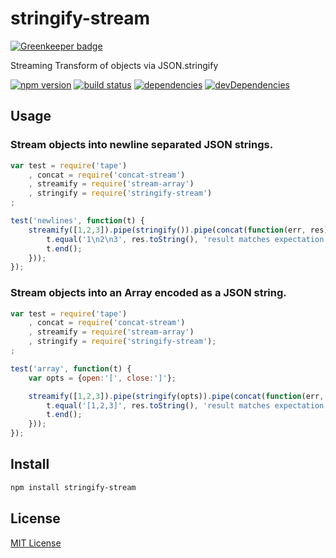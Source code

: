 # stringify-stream

[![Greenkeeper badge](https://badges.greenkeeper.io/mimetnet/node-stringify-stream.svg)](https://greenkeeper.io/)

Streaming Transform of objects via JSON.stringify

[![npm version][3]][4] [![build status][1]][2] [![dependencies][5]][6] [![devDependencies][7]][8]

## Usage

### Stream objects into newline separated JSON strings.

```js
var test = require('tape')
    , concat = require('concat-stream')
    , streamify = require('stream-array')
    , stringify = require('stringify-stream')
;

test('newlines', function(t) {
    streamify([1,2,3]).pipe(stringify()).pipe(concat(function(err, res) {
        t.equal('1\n2\n3', res.toString(), 'result matches expectation');
        t.end();
    }));
});
```

### Stream objects into an Array encoded as a JSON string.

```js
var test = require('tape')
    , concat = require('concat-stream')
    , streamify = require('stream-array')
    , stringify = require('stringify-stream');
;

test('array', function(t) {
    var opts = {open:'[', close:']'};

    streamify([1,2,3]).pipe(stringify(opts)).pipe(concat(function(err, res) {
        t.equal('[1,2,3]', res.toString(), 'result matches expectation');
        t.end();
    }));
});
```

## Install

```sh
npm install stringify-stream
```

  [1]: https://api.travis-ci.org/mimetnet/node-stringify-stream.svg
  [2]: https://travis-ci.org/mimetnet/node-stringify-stream
  [3]: https://badge.fury.io/js/stringify-stream.svg
  [4]: https://badge.fury.io/js/stringify-stream
  [5]: https://david-dm.org/mimetnet/node-stringify-stream.svg
  [6]: https://david-dm.org/mimetnet/node-stringify-stream
  [7]: https://david-dm.org/mimetnet/node-stringify-stream/dev-status.svg?#info=devDependencies
  [8]: https://david-dm.org/mimetnet/node-stringify-stream/#info=devDependencies

## License

[MIT License](https://github.com/mimetnet/node-stringify-stream/blob/master/LICENSE)
